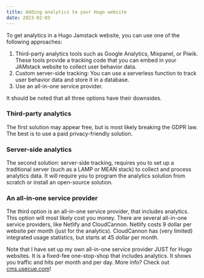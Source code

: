 ```yaml
---
title: Adding analytics to your Hugo website
date: 2023-02-03
---
```


To get analytics in a Hugo Jamstack website, you can use one of the following approaches:

1. Third-party analytics tools such as Google Analytics, Mixpanel, or Piwik. These tools provide a tracking code that you can embed in your JAMstack website to collect user behavior data.
1. Custom server-side tracking: You can use a serverless function to track user behavior data and store it in a database.
1. Use an all-in-one service provider.

It should be noted that all three options have their downsides. 

### Third-party analytics

The first solution may appear free, but is most likely breaking the GDPR law. The best is to use a paid privacy-friendly solution.

### Server-side analytics

The second solution: server-side tracking, requires you to set up a traditional server (such as a LAMP or MEAN stack) to collect and process analytics data. It will require you to program the analytics solution from scratch or install an open-source solution. 

### An all-in-one service provider

The third option is an all-in-one service provider, that includes analytics. This option will most likely cost you money. There are several all-in-one service providers, like Netlify and CloudCannon. Netlify costs 9 dollar per website per month (just for the analytics). CloudCannon has (very limited) integrated usage statistics, but starts at 45 dollar per month.

Note that I have set up my own all-in-one service provider JUST for Hugo websites. It is a fixed-fee one-stop-shop that includes analytics. It shows you traffic and hits per month and per day. More info? Check out [cms.usecue.com](https://cms.usecue.com/)!